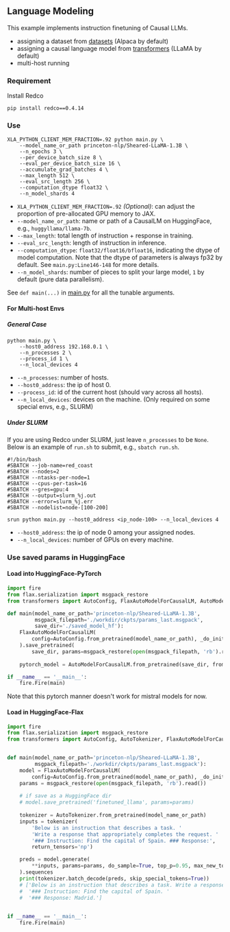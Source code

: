 ## Language Modeling

This example implements instruction finetuning of Causal LLMs.
* assigning a dataset from [datasets](https://github.com/huggingface/datasets) (Alpaca by default)
* assigning a causal language model from [transformers](https://github.com/huggingface/transformers) (LLaMA by default)
* multi-host running

### Requirement
Install Redco
```shell
pip install redco==0.4.14
```

### Use

```
XLA_PYTHON_CLIENT_MEM_FRACTION=.92 python main.py \
    --model_name_or_path princeton-nlp/Sheared-LLaMA-1.3B \
    --n_epochs 3 \
    --per_device_batch_size 8 \
    --eval_per_device_batch_size 16 \
    --accumulate_grad_batches 4 \
    --max_length 512 \
    --eval_src_length 256 \
    --computation_dtype float32 \
    --n_model_shards 4 
```
* `XLA_PYTHON_CLIENT_MEM_FRACTION=.92` *(Optional)*: can adjust the proportion of pre-allocated GPU memory to JAX.
* `--model_name_or_path`: name or path of a CausalLM on HuggingFace, e.g., `huggyllama/llama-7b`.
* `--max_length`: total length of instruction + response in training. 
* `--eval_src_length`: length of instruction in inference.
* `--computation_dtype`: `float32/float16/bfloat16`, indicating the dtype of model computation. Note that the dtype of parameters is always fp32 by default. See `main.py:Line146-148` for more details.
* `--n_model_shards`: number of pieces to split your large model, `1` by default (pure data parallelism).

See `def main(...)` in [main.py](main.py) for all the tunable arguments. 

#### For Multi-host Envs

##### General Case

```
python main.py \
    --host0_address 192.168.0.1 \ 
    --n_processes 2 \
    --process_id 1 \
    --n_local_devices 4
```
* `--n_processes`: number of hosts.
* `--host0_address`: the ip of host 0.
* `--process_id`: id of the current host (should vary across all hosts).
* `--n_local_devices`: devices on the machine. (Only required on some special envs, e.g., SLURM) 

##### Under SLURM
If you are using Redco under SLURM, just leave `n_processes` to be `None`. 
Below is an example of `run.sh` to submit, e.g., `sbatch run.sh`.

```shell
#!/bin/bash
#SBATCH --job-name=red_coast
#SBATCH --nodes=2
#SBATCH --ntasks-per-node=1
#SBATCH --cpus-per-task=16
#SBATCH --gres=gpu:4
#SBATCH --output=slurm_%j.out
#SBATCH --error=slurm_%j.err
#SBATCH --nodelist=node-[100-200]

srun python main.py --host0_address <ip_node-100> --n_local_devices 4
```
* `--host0_address`: the ip of node 0 among your assigned nodes.
* `--n_local_devices`: number of GPUs on every machine. 



### Use saved params in HuggingFace 

#### Load into HuggingFace-PyTorch

```python
import fire
from flax.serialization import msgpack_restore
from transformers import AutoConfig, FlaxAutoModelForCausalLM, AutoModelForCausalLM

def main(model_name_or_path='princeton-nlp/Sheared-LLaMA-1.3B',
         msgpack_filepath='./workdir/ckpts/params_last.msgpack',
         save_dir='./saved_model_hf'):
    FlaxAutoModelForCausalLM(
        config=AutoConfig.from_pretrained(model_name_or_path), _do_init=False
    ).save_pretrained(
        save_dir, params=msgpack_restore(open(msgpack_filepath, 'rb').read()))
    
    pytorch_model = AutoModelForCausalLM.from_pretrained(save_dir, from_flax=True)

if __name__ == '__main__':
    fire.Fire(main)
```
Note that this pytorch manner doesn't work for mistral models for now.

#### Load in HuggingFace-Flax

```python
import fire
from flax.serialization import msgpack_restore
from transformers import AutoConfig, AutoTokenizer, FlaxAutoModelForCausalLM


def main(model_name_or_path='princeton-nlp/Sheared-LLaMA-1.3B',
         msgpack_filepath='./workdir/ckpts/params_last.msgpack'):
    model = FlaxAutoModelForCausalLM(
        config=AutoConfig.from_pretrained(model_name_or_path), _do_init=False)
    params = msgpack_restore(open(msgpack_filepath, 'rb').read())
    
    # if save as a HuggingFace dir
    # model.save_pretrained('finetuned_llama', params=params)
    
    tokenizer = AutoTokenizer.from_pretrained(model_name_or_path)
    inputs = tokenizer(
        'Below is an instruction that describes a task. '
        'Write a response that appropriately completes the request. '
        '### Instruction: Find the capital of Spain. ### Response:',
        return_tensors='np')

    preds = model.generate(
        **inputs, params=params, do_sample=True, top_p=0.95, max_new_tokens=256
    ).sequences
    print(tokenizer.batch_decode(preds, skip_special_tokens=True))
    # ['Below is an instruction that describes a task. Write a response that appropriately completes the request. '
    #  '### Instruction: Find the capital of Spain. '
    #  '### Response: Madrid.']
    

if __name__ == '__main__':
    fire.Fire(main)
```



